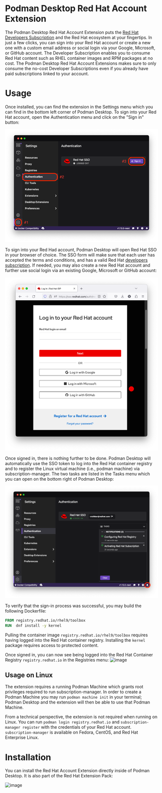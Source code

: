 # Podman Desktop Red Hat Account Extension

The Podman Desktop Red Hat Account Extension puts the [Red Hat Developers Subscription](https://developers.redhat.com/) and the Red Hat ecosystem at your fingertips. In just a few clicks, you can sign into your Red Hat account or create a new one with a custom email address or social login via your Google, Microsoft, or GitHub account. The Developer Subscription enables you to consume Red Hat content such as RHEL container images and RPM packages at no cost. The Podman Desktop Red Hat Account Extensions makes sure to only consume the no-cost Developer Subscriptions even if you already have paid subscriptions linked to your account.

# Usage

Once installed, you can find the extension in the Settings menu which you can find in the bottom left corner of Podman Desktop.  To sign into your Red Hat account, open the Authentication menu and click on the "Sign in" button:

![image](https://raw.githubusercontent.com/redhat-developer/podman-desktop-redhat-account-ext/v1.0.0/screenshots/authentication-menu.png)

To sign into your Red Had account, Podman Desktop will open Red Hat SSO in your browser of choice.  The SSO form will make sure that each user has accepted the terms and conditions, and has a valid Red Hat [developers subscription](https://developers.redhat.com/about?source=sso). If needed, you may also create a new Red Hat account and further use social login via an existing Google, Microsoft or GitHub account:

![image](https://raw.githubusercontent.com/redhat-developer/podman-desktop-redhat-account-ext/v0.0.2/screenshots/sso.png)

Once signed in, there is nothing further to be done. Podman Desktop will automatically use the SSO token to log into the Red Hat container registry and to register the Linux virtual machine (i.e., podman machine) via subscription-manager. The two tasks are listed in the Tasks menu which you can open on the bottom right of Podman Desktop:

![image](https://raw.githubusercontent.com/redhat-developer/podman-desktop-redhat-account-ext/v1.0.0/screenshots/tasks.png)

To verify that the sign-in process was successful, you may build the following Dockerfile:
```Dockerfile
FROM registry.redhat.io/rhel9/toolbox
RUN  dnf install -y kernel
````

Pulling the container image `registry.redhat.io/rhel9/toolbox` requires having logged into the Red Hat container registry.  Installing the `kernel` package requires access to protected content.

Once signed in, you can now see being logged into the Red Hat Container Registry `registry.redhat.io` in the Registries menu:
![image](https://raw.githubusercontent.com/redhat-developer/podman-desktop-redhat-account-ext/v1.0.0/screenshots/registries.png)

## Usage on Linux

The extension requires a running Podman Machine which grants root privileges required to run subscription-manager.  In order to create a Podman Machine you may run `podman machine init` in your terminal; Podman Desktop and the extension will then be able to use that Podman Machine.

From a technical perspective, the extension is not required when running on Linux.  You can run `podman login registry.redhat.io` and `subscription-manager register` with the credentials of your Red Hat account.  `subscription-manager` is available on Fedora, CentOS, and Red Hat Enterprise Linux.

# Installation

You can install the Red Hat Account Extension directly inside of Podman Desktop.  It is also part of the Red Hat Extension Pack:

![image](https://raw.githubusercontent.com/redhat-developer/podman-desktop-redhat-account-ext/main/screenshots/installation.png)
